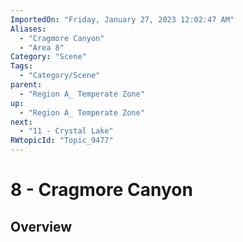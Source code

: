 ```yaml
---
ImportedOn: "Friday, January 27, 2023 12:02:47 AM"
Aliases:
  - "Cragmore Canyon"
  - "Area 8"
Category: "Scene"
Tags:
  - "Category/Scene"
parent:
  - "Region A_ Temperate Zone"
up:
  - "Region A_ Temperate Zone"
next:
  - "11 - Crystal Lake"
RWtopicId: "Topic_9477"
---
```

# 8 - Cragmore Canyon
## Overview
